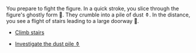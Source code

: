 You prepare to fight the figure. In a quick stroke, you slice through the figure's ghostly form 🤺. They crumble into a pile of dust ⚱️. In the distance, you see a flight of stairs leading to a large doorway 🚪.

* [Climb stairs](../3/1.md)

* [Investigate the dust pile ⚱️](3-D.md)